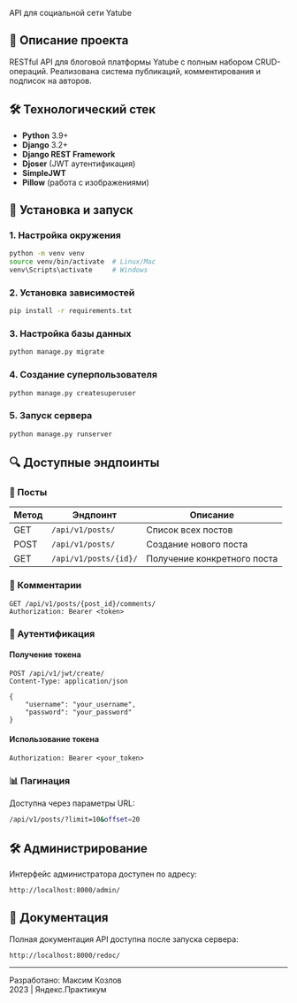  API для социальной сети Yatube

## 📌 Описание проекта
RESTful API для блоговой платформы Yatube с полным набором CRUD-операций. Реализована система публикаций, комментирования и подписок на авторов.

## 🛠 Технологический стек
- **Python** 3.9+
- **Django** 3.2+
- **Django REST Framework**
- **Djoser** (JWT аутентификация)
- **SimpleJWT**
- **Pillow** (работа с изображениями)

## 🚀 Установка и запуск

### 1. Настройка окружения
```bash
python -m venv venv
source venv/bin/activate  # Linux/Mac
venv\Scripts\activate     # Windows
```

### 2. Установка зависимостей
```bash
pip install -r requirements.txt
```

### 3. Настройка базы данных
```bash
python manage.py migrate
```

### 4. Создание суперпользователя
```bash
python manage.py createsuperuser
```

### 5. Запуск сервера
```bash
python manage.py runserver
```

## 🔍 Доступные эндпоинты

### 📝 Посты
| Метод | Эндпоинт              | Описание                  |
|-------|-----------------------|---------------------------|
| GET   | `/api/v1/posts/`      | Список всех постов        |
| POST  | `/api/v1/posts/`      | Создание нового поста     |
| GET   | `/api/v1/posts/{id}/` | Получение конкретного поста |

### 💬 Комментарии
```http
GET /api/v1/posts/{post_id}/comments/
Authorization: Bearer <token>
```

### 🔐 Аутентификация

#### Получение токена
```http
POST /api/v1/jwt/create/
Content-Type: application/json

{
    "username": "your_username",
    "password": "your_password"
}
```

#### Использование токена
```http
Authorization: Bearer <your_token>
```

### 📊 Пагинация
Доступна через параметры URL:
```bash
/api/v1/posts/?limit=10&offset=20
```

## 🛠 Администрирование
Интерфейс администратора доступен по адресу:
```bash
http://localhost:8000/admin/
```

## 📄 Документация
Полная документация API доступна после запуска сервера:
```bash
http://localhost:8000/redoc/
```

---

Разработано: Максим Козлов  
2023 | Яндекс.Практикум